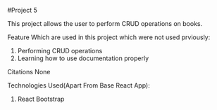 #Project 5

This project allows the user to perform CRUD operations on books.

Feature Which are used in this project which were not used prviously:

1. Performing CRUD operations
2. Learning how to use documentation properly

Citations
None

Technologies Used(Apart From Base React App):

1. React Bootstrap
